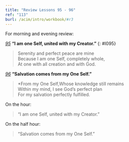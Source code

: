 ```yaml
---
title: "Review Lessons 95 - 96"
ref: "113"
burl: /acim/intro/workbook/#r3
---
```


For morning and evening review:

[*95*](/workbook/l095/?r=1) **“I am one Self, united with my Creator.”**
{: #l095}

> Serenity and perfect peace are mine<br/>
> Because I am one Self, completely whole,<br/>
> At one with all creation and with God.

[*96*](/workbook/l096/?r=1) **“Salvation comes from my One Self.”**

> *From my One Self,Whose knowledge still remains<br/>
> Within my mind, I see God’s perfect plan<br/>
> For my salvation perfectly fulfilled.

On the hour:

> “I am one Self, united with my Creator.”

On the half hour:

> “Salvation comes from my One Self.”

